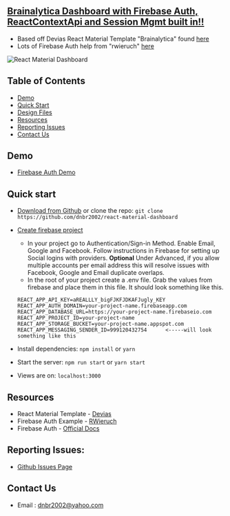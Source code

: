 ## [Brainalytica Dashboard with Firebase Auth, ReactContextApi and Session Mgmt built in!!](https://react-firebase-brainalytica.firebaseapp.com) 

- Based off Devias React Material Template "Brainalytica" found [here](https://github.com/devias-io/react-material-dashboard)
- Lots of Firebase Auth help from "rwieruch" [here](https://www.robinwieruch.de/complete-firebase-authentication-react-tutorial/)

![React Material Dashboard](https://s3.eu-west-2.amazonaws.com/devias/products/react-material-dashboard/react-material-free.png)

## Table of Contents

- [Demo](#demo)
- [Quick Start](#quick-start)
- [Design Files](#design-files)
- [Resources](#resources)
- [Reporting Issues](#reporting-issues)
- [Contact Us](#contact-us)

## Demo

- [Firebase Auth Demo](https://react-firebase-brainalytica.firebaseapp.com/)

## Quick start

- [Download from Github](https://github.com/dnbr2002/react-material-dashboard/archive/master.zip) or clone the repo: `git clone https://github.com/dnbr2002/react-material-dashboard`

- [Create firebase project](https://firebase.google.com/)

  - In your project go to Authentication/Sign-in Method.  Enable Email, Google and Facebook.  Follow instructions in Firebase for setting up Social logins with providers.  **Optional** Under Advanced, if you allow multiple accounts per email address this will resolve issues with Facebook, Google and Email duplicate overlaps.  
  - In the root of your project create a .env file.  Grab the values from firebase and place them in this file.  It should look something like this.  
  ```
  REACT_APP_API_KEY=aREALLLY_bigFJKFJDKAFJugly_KEY
  REACT_APP_AUTH_DOMAIN=your-project-name.firebaseapp.com
  REACT_APP_DATABASE_URL=https://your-project-name.firebaseio.com
  REACT_APP_PROJECT_ID=your-project-name
  REACT_APP_STORAGE_BUCKET=your-project-name.appspot.com
  REACT_APP_MESSAGING_SENDER_ID=999120432754      <-----will look something like this
  ```

- Install dependencies: `npm install` or `yarn`

- Start the server: `npm run start` or `yarn start`

- Views are on: `localhost:3000`

## Resources

- React Material Template - [Devias](https://devias.io/)
- Firebase Auth Example - [RWieruch](https://www.robinwieruch.de/complete-firebase-authentication-react-tutorial/)
- Firebase Auth - [Official Docs](https://firebase.google.com/docs/auth/web/start)

## Reporting Issues:

- [Github Issues Page](https://github.com/dnbr2002/react-material-dashboard/issues)

## Contact Us

- Email : dnbr2002@yahoo.com

